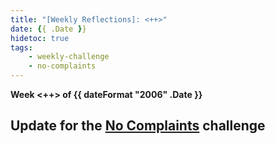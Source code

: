 ```yaml
---
title: "[Weekly Reflections]: <++>"
date: {{ .Date }}
hidetoc: true
tags:
    - weekly-challenge
    - no-complaints
---
```



**Week <++> of {{ dateFormat "2006" .Date }}**

## Update for the [No Complaints](/tags/no-complaints) challenge

